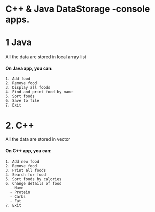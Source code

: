 ﻿# C++ & Java DataStorage -console apps. 

# 1 Java
All the data are stored in local array list
#### On Java app, you can:
```
1. Add food
2. Remove food
3. Display all foods
4. Find and print food by name
5. Sort foods 
6. Save to file
7. Exit
```

# 2. C++
All the data are stored in vector
#### On C++ app, you can:
```
1. Add new food
2. Remove food
3. Print all foods
4. Search for food
5. Sort foods by calories
6. Change details of food
  - Name
  - Protein
  - Carbs
  - Fat
7. Exit
```
